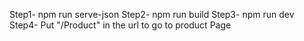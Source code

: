 Step1- npm run serve-json
Step2- npm run build
Step3- npm run dev
Step4- Put "/Product" in the url to go to product Page